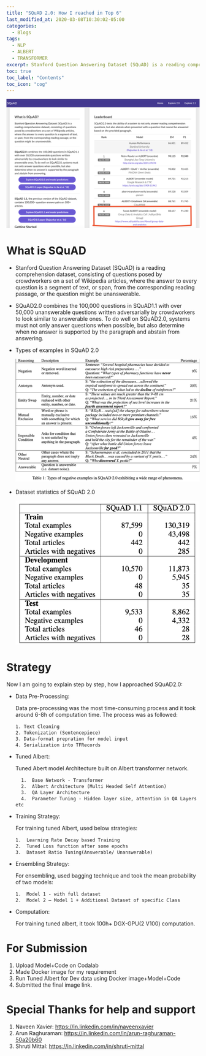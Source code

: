 ```yaml
---
title: "SQuAD 2.0: How I reached in Top 6"
last_modified_at: 2020-03-08T10:30:02-05:00
categories:
  - Blogs
tags:
  - NLP
  - ALBERT
  - TRANSFORMER
excerpt: Stanford Question Answering Dataset (SQuAD) is a reading comprehension dataset, consisting of questions posed by crowdworkers on a set of Wikipedia articles, where the answer to every question is a segment of text, or span, from the corresponding reading passage, or the question might be unanswerable.
toc: true
toc_label: "Contents"
toc_icon: "cog"
---
```


![Cover Page](/assets/images/SQuAD_Result.png)
<script async src="https://pagead2.googlesyndication.com/pagead/js/adsbygoogle.js?client=ca-pub-2118670497450280"
     crossorigin="anonymous"></script>

# What is SQuAD

* Stanford Question Answering Dataset (SQuAD) is a reading comprehension dataset, consisting of questions posed by crowdworkers on a set of Wikipedia articles, where the answer to every question is a segment of text, or span, from the corresponding reading passage, or the question might be unanswerable.

* SQuAD2.0 combines the 100,000 questions in SQuAD1.1 with over 50,000 unanswerable questions written adversarially by crowdworkers to look similar to answerable ones. To do well on SQuAD2.0, systems must not only answer questions when possible, but also determine when no answer is supported by the paragraph and abstain from answering.

*   Types of examples in SQuAD 2.0

    ![Cover Page](/assets/images/question_type.png)

*   Dataset statistics of SQuAD 2.0

    ![Cover Page](/assets/images/datasets.png)


# Strategy

Now I am going to explain step by step, how I approached SQuAD2.0:

*   Data Pre-Processing:

    Data pre-processing was the most time-consuming process and it took around 6-8h of computation time. The process was as followed:

        1. Text Cleaning
        2. Tokenization (Sentencepiece)
        3. Data-format prepration for model input
        4. Serialization into TFRecords

* Tuned Albert:

    Tuned Abert model Architecture built on Albert transformer network. 

        1.  Base Network - Transformer
        2.  Albert Architecture (Multi Headed Self Attention)
        3.  QA Layer Architecture
        4.  Parameter Tuning - Hidden layer size, attention in QA Layers etc

*   Training Strategy:

    For training tuned Albert, used below strategies:

        1.  Learning Rate Decay based Training
        2.  Tuned Loss function after some epochs
        3.  Dataset Ratio Tuning(Answerable/ Unanswerable)

*   Ensembling Strategy:

    For ensembling, used bagging technique and took the mean probability of two models:

        1.  Model 1 - with full dataset
        2.  Model 2 – Model 1 + Additional Dataset of specific Class

*   Computation:

    For training tuned albert, it took 100h+ DGX-GPU(2 V100) computation.


# For Submission

1.  Upload Model+Code on Codalab
2.  Made Docker image for my requirement
3.  Run Tuned Albert for Dev data using Docker image+Model+Code
4.  Submitted the final image link.


# Special Thanks for help and support

1.  Naveen Xavier:  https://in.linkedin.com/in/naveenxavier
2.  Arun Raghuraman:    https://in.linkedin.com/in/arun-raghuraman-50a20b60
3.  Shruti Mittal:  https://in.linkedin.com/in/shruti-mittal
    


